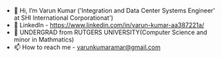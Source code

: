 - 👋 Hi, I’m Varun Kumar ('Integration and Data Center Systems Engineer' at SHI International Corporationat')
- 👀 LinkedIn - https://www.linkedin.com/in/varun-kumar-aa387221a/
- 🌱 UNDERGRAD from RUTGERS UNIVERSITY(Computer Science and minor in Mathmatics)
- 📫 How to reach me - varunkumaramar@gmail.com

